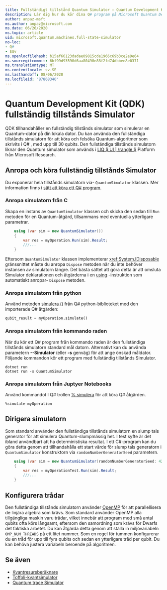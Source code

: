 ```yaml
---
title: Fullständigt tillstånd Quantum Simulator – Quantum Development Kit
description: Lär dig hur du kör dina Q# program på Microsoft Quantum Development Kit fullständiga tillstånds simulatorn.
author: anpaz-msft
ms.author: anpaz@microsoft.com
ms.date: 06/26/2020
ms.topic: article
uid: microsoft.quantum.machines.full-state-simulator
no-loc:
- Q#
- $$v
ms.openlocfilehash: b15af66123dadae09815cde1966c69b3ce2e9e64
ms.sourcegitcommit: 6bf99d93590d6aa80490e88f2fd74dbbee8e0371
ms.translationtype: MT
ms.contentlocale: sv-SE
ms.lasthandoff: 08/06/2020
ms.locfileid: "87868346"
---
```

# <a name="quantum-development-kit-qdk-full-state-simulator"></a>Quantum Development Kit (QDK) fullständig tillstånds Simulator

QDK tillhandahåller en fullständig tillstånds simulator som simulerar en Quantum-dator på din lokala dator. Du kan använda den fullständiga tillstånds simulatorn för att köra och felsöka Quantum-algoritmer som skrivits i Q# , med upp till 30 qubits. Den fullständiga tillstånds simulatorn liknar den Quantum simulator som används i [LIQ $ UI | \rangle $](http://stationq.github.io/Liquid/) Platform från Microsoft Research.

## <a name="invoking-and-running-the-full-state-simulator"></a>Anropa och köra fullständig tillstånds Simulator

Du exponerar hela tillstånds simulatorn via- `QuantumSimulator` klassen. Mer information finns i [sätt att köra ett Q# program](xref:microsoft.quantum.guide.host-programs).

### <a name="invoking-the-simulator-from-c"></a>Anropa simulatorn från C #

Skapa en instans av `QuantumSimulator` klassen och skicka den sedan till `Run` metoden för en Quantum-åtgärd, tillsammans med eventuella ytterligare parametrar.
```csharp
    using (var sim = new QuantumSimulator())
    {
        var res = myOperation.Run(sim).Result;
        ///...
    }
```

Eftersom `QuantumSimulator` klassen implementerar <xref:System.IDisposable> gränssnittet måste du anropa `Dispose` metoden när du inte behöver instansen av simulatorn längre. Det bästa sättet att göra detta är att omsluta Simulator deklarationen och åtgärderna i en [using](https://docs.microsoft.com/dotnet/csharp/language-reference/keywords/using-statement) -instruktion som automatiskt anropar- `Dispose` metoden.

### <a name="invoking-the-simulator-from-python"></a>Anropa simulatorn från python

Använd metoden [simulera ()](https://docs.microsoft.com/python/qsharp/qsharp.loader.qsharpcallable) från Q# python-biblioteket med den importerade Q# åtgärden:

```python
qubit_result = myOperation.simulate()
```

### <a name="invoking-the-simulator-from-the-command-line"></a>Anropa simulatorn från kommando raden

När du kör ett Q# program från kommando raden är den fullständiga tillstånds simulatorn standard mål datorn. Alternativt kan du använda parametern **--Simulator** (eller **-s** genväg) för att ange önskad måldator. Följande kommandon kör ett program med fullständig tillstånds Simulator. 

```dotnetcli
dotnet run
dotnet run -s QuantumSimulator
```

### <a name="invoking-the-simulator-from-juptyer-notebooks"></a>Anropa simulatorn från Juptyer Notebooks

Använd kommandot I Q# trollen [% simulera](xref:microsoft.quantum.iqsharp.magic-ref.simulate) för att köra Q# åtgärden.

```
%simulate myOperation
```
## <a name="seeding-the-simulator"></a>Dirigera simulatorn

Som standard använder den fullständiga tillstånds simulatorn en slump tals generator för att simulera Quantum-slumpmässig het. I test syfte är det ibland användbart att ha deterministiska resultat. I ett C#-program kan du göra detta genom att tillhandahålla ett start värde för slump tals generatorn i `QuantumSimulator` konstruktorn via `randomNumberGeneratorSeed` parametern.

```csharp
    using (var sim = new QuantumSimulator(randomNumberGeneratorSeed: 42))
    {
        var res = myOperationTest.Run(sim).Result;
        ///...
    }
```

## <a name="configuring-threads"></a>Konfigurera trådar

Den fullständiga tillstånds simulatorn använder [OpenMP](http://www.openmp.org/) för att parallellisera de linjära algebra som krävs. Som standard använder OpenMP alla tillgängliga maskin varu trådar, vilket innebär att program med små antal qubits ofta körs långsamt, eftersom den samordning som krävs för Dwarfs det faktiska arbetet. Du kan åtgärda detta genom att ställa in miljövariabeln `OMP_NUM_THREADS` på ett litet nummer. Som en regel för tummen konfigurerar du en tråd för upp till fyra qubits och sedan en ytterligare tråd per qubit. Du kan behöva justera variabeln beroende på algoritmen.

## <a name="see-also"></a>Se även

- [Kvantresursberäknare](xref:microsoft.quantum.machines.resources-estimator)
- [Toffoli-kvantsimulator](xref:microsoft.quantum.machines.toffoli-simulator)
- [Quantum trace Simulator](xref:microsoft.quantum.machines.qc-trace-simulator.intro)